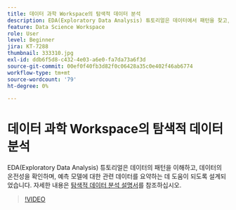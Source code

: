 ```yaml
---
title: 데이터 과학 Workspace의 탐색적 데이터 분석
description: EDA(Exploratory Data Analysis) 튜토리얼은 데이터에서 패턴을 찾고, 데이터 온전성을 확인하고, 예측 모델에 대한 관련 데이터를 요약하는 데 도움이 되도록 설계되었습니다.
feature: Data Science Workspace
role: User
level: Beginner
jira: KT-7288
thumbnail: 333310.jpg
exl-id: ddb6f5d8-c432-4e03-a6e0-fa7da73a6f3d
source-git-commit: 00ef0f40fb3d82f0c06428a35c0e402f46ab6774
workflow-type: tm+mt
source-wordcount: '79'
ht-degree: 0%

---
```


# 데이터 과학 Workspace의 탐색적 데이터 분석

EDA(Exploratory Data Analysis) 튜토리얼은 데이터의 패턴을 이해하고, 데이터의 온전성을 확인하며, 예측 모델에 대한 관련 데이터를 요약하는 데 도움이 되도록 설계되었습니다. 자세한 내용은 [탐색적 데이터 분석 설명서](https://experienceleague.adobe.com/docs/experience-platform/data-science-workspace/jupyterlab/eda-notebook.html?lang=en)를 참조하십시오.

>[!VIDEO](https://video.tv.adobe.com/v/333310)

